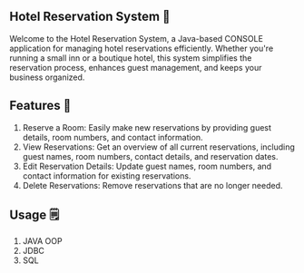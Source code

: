 Hotel Reservation System 🏨
-------------------------------------------------------------------------------------------------------------------------------------------------------------------------------

Welcome to the Hotel Reservation System, a Java-based CONSOLE application for managing hotel reservations efficiently. Whether you're running a small inn or a boutique hotel, this system simplifies the reservation process, enhances guest management, and keeps your business organized.

Features 🌟
--------------------------------------------------------------------------------------------------------------------------------------------------------------------------------

1. Reserve a Room: Easily make new reservations by providing guest details, room numbers, and contact information.
2. View Reservations: Get an overview of all current reservations, including guest names, room numbers, contact details, and reservation dates.
3. Edit Reservation Details: Update guest names, room numbers, and contact information for existing reservations.
4. Delete Reservations: Remove reservations that are no longer needed.


Usage 🗒️
--------------------------------------------------------------------------------------------------------------------------------------------------------------------------------
1. JAVA OOP
2. JDBC
3. SQL
